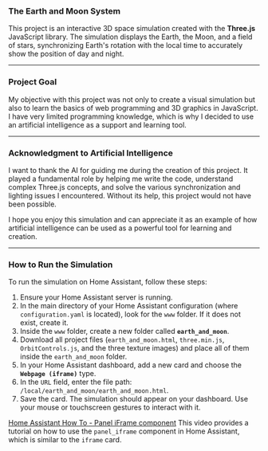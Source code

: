 
### The Earth and Moon System

This project is an interactive 3D space simulation created with the **Three.js** JavaScript library. The simulation displays the Earth, the Moon, and a field of stars, synchronizing Earth's rotation with the local time to accurately show the position of day and night.

---

### Project Goal

My objective with this project was not only to create a visual simulation but also to learn the basics of web programming and 3D graphics in JavaScript. I have very limited programming knowledge, which is why I decided to use an artificial intelligence as a support and learning tool.

---

### Acknowledgment to Artificial Intelligence

I want to thank the AI for guiding me during the creation of this project. It played a fundamental role by helping me write the code, understand complex Three.js concepts, and solve the various synchronization and lighting issues I encountered. Without its help, this project would not have been possible.

I hope you enjoy this simulation and can appreciate it as an example of how artificial intelligence can be used as a powerful tool for learning and creation.

---

### How to Run the Simulation

To run the simulation on Home Assistant, follow these steps:

1.  Ensure your Home Assistant server is running.
2.  In the main directory of your Home Assistant configuration (where `configuration.yaml` is located), look for the `www` folder. If it does not exist, create it.
3.  Inside the `www` folder, create a new folder called **`earth_and_moon`**.
4.  Download all project files (`earth_and_moon.html`, `three.min.js`, `OrbitControls.js`, and the three texture images) and place all of them inside the `earth_and_moon` folder.
5.  In your Home Assistant dashboard, add a new card and choose the **`Webpage (iframe)`** type.
6.  In the `URL` field, enter the file path: `/local/earth_and_moon/earth_and_moon.html`.
7.  Save the card. The simulation should appear on your dashboard. Use your mouse or touchscreen gestures to interact with it.

[Home Assistant How To - Panel iFrame component](https://www.youtube.com/watch?v=k6gRagYTBU8)
This video provides a tutorial on how to use the `panel_iframe` component in Home Assistant, which is similar to the `iframe` card.
